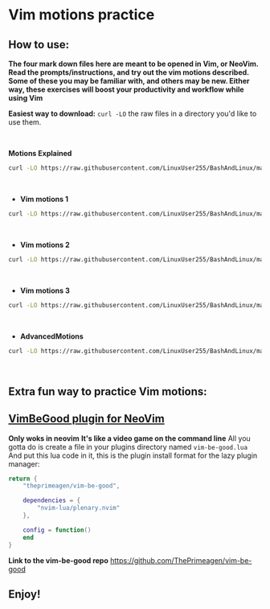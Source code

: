 # Vim motions practice

## How to use:

**The four mark down files here are meant to be opened in Vim, or NeoVim.
Read the prompts/instructions, and try out the vim motions described.
Some of these you may be familiar with, and others may be new. Either way,
these exercises will boost your productivity and workflow while using Vim**

**Easiest way to download:**
`curl -LO` the raw files in a directory you'd like to use them.

<br>

**Motions Explained**
```bash
curl -LO https://raw.githubusercontent.com/LinuxUser255/BashAndLinux/main/Vim_Stuff/motions_explained.md
```
<br>


- **Vim motions 1**
```bash
curl -LO https://raw.githubusercontent.com/LinuxUser255/BashAndLinux/main/Vim_Stuff/vim-motions-01.md

```
<br>

- **Vim motions 2**
```bash
curl -LO https://raw.githubusercontent.com/LinuxUser255/BashAndLinux/main/Vim_Stuff/vim-motions-02.md
```
<br>

- **Vim motions 3**
```bash
curl -LO https://raw.githubusercontent.com/LinuxUser255/BashAndLinux/main/Vim_Stuff/vim-motions-02.md
```
<br>

- **AdvancedMotions**
```bash
curl -LO https://raw.githubusercontent.com/LinuxUser255/BashAndLinux/main/Vim_Stuff/AdvancedMotions.md
```
<br>

## Extra fun way to practice Vim motions:

## [VimBeGood plugin for NeoVim](https://github.com/ThePrimeagen/vim-be-good)
**Only woks in neovim**
**It's like a video game on the command line**
All you gotta do is create a file in your plugins directory named `vim-be-good.lua`
And put this lua code in it, this is the plugin install format for the
lazy plugin manager:
```lua
return {
    "theprimeagen/vim-be-good",

    dependencies = {
        "nvim-lua/plenary.nvim"
    },

    config = function()
    end
}
```
**Link to the vim-be-good repo**
https://github.com/ThePrimeagen/vim-be-good

## Enjoy!
